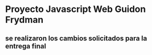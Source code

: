 # Proyecto Javascript Web Guidon Frydman #

## se realizaron los cambios solicitados para la entrega final ##
